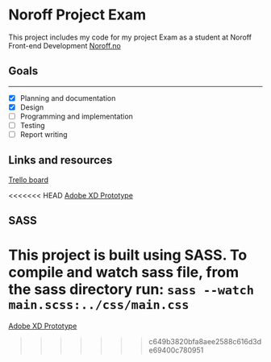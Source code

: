 # Noroff Project Exam

This project includes my code for my project Exam as a student at Noroff Front-end Development [Noroff.no](https//www.noroff.no/)

## Goals
--------

- [x] Planning and documentation
- [x] Design
- [ ] Programming and implementation
- [ ] Testing
- [ ] Report writing

## Links and resources

[Trello board](https://trello.com/b/ymuzPleY/project-exam)

<<<<<<< HEAD
[Adobe XD Prototype](https://xd.adobe.com/view/15419b99-8765-484d-5605-402cb232db5e-6370/)


## SASS
This project is built using SASS.
To compile and watch sass file, from the sass directory run:
`sass --watch main.scss:../css/main.css`
=======
[Adobe XD Prototype](https://xd.adobe.com/view/15419b99-8765-484d-5605-402cb232db5e-6370)
>>>>>>> c649b3820bfa8aee2588c616d3de69400c780951
